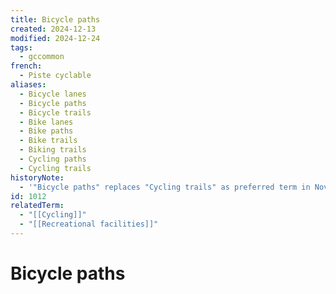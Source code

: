 ```yaml
---
title: Bicycle paths
created: 2024-12-13
modified: 2024-12-24
tags:
  - gccommon
french:
  - Piste cyclable
aliases:
  - Bicycle lanes
  - Bicycle paths
  - Bicycle trails
  - Bike lanes
  - Bike paths
  - Bike trails
  - Biking trails
  - Cycling paths
  - Cycling trails
historyNote:
  - '"Bicycle paths" replaces "Cycling trails" as preferred term in November 2007.'
id: 1012
relatedTerm:
  - "[[Cycling]]"
  - "[[Recreational facilities]]"
---
```

# Bicycle paths
